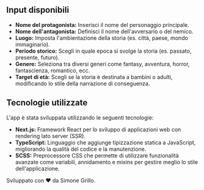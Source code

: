 
## Input disponibili

- **Nome del protagonista:** Inserisci il nome del personaggio principale.
- **Nome dell'antagonista:** Definisci il nome dell'avversario o del nemico.
- **Luogo:** Imposta l'ambientazione della storia (es. città, paese, mondo immaginario).
- **Periodo storico:** Scegli in quale epoca si svolge la storia (es. passato, presente, futuro).
- **Genere:** Seleziona tra diversi generi come fantasy, avventura, horror, fantascienza, romantico, ecc.
- **Target di età:** Scegli se la storia è destinata a bambini o adulti, modificando lo stile della narrazione di conseguenza.

## Tecnologie utilizzate

L'app è stata sviluppata utilizzando le seguenti tecnologie:

- **Next.js:** Framework React per lo sviluppo di applicazioni web con rendering lato server (SSR).
- **TypeScript:** Linguaggio che aggiunge tipizzazione statica a JavaScript, migliorando la qualità del codice e la manutenzione.
- **SCSS:** Preprocessore CSS che permette di utilizzare funzionalità avanzate come variabili, annidamento e mixins per gestire meglio lo stile dell'applicazione.

Sviluppato con ❤️ da Simone Grillo.
